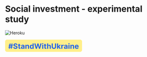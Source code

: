 # Social investment - experimental study

![Heroku](https://pyheroku-badge.herokuapp.com/?app=socinv&style=flat) 

[![Stand With Ukraine](https://raw.githubusercontent.com/vshymanskyy/StandWithUkraine/main/badges/StandWithUkraine.svg)](https://stand-with-ukraine.pp.ua)
